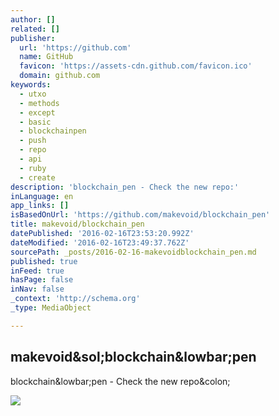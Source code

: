 ```yaml
---
author: []
related: []
publisher:
  url: 'https://github.com'
  name: GitHub
  favicon: 'https://assets-cdn.github.com/favicon.ico'
  domain: github.com
keywords:
  - utxo
  - methods
  - except
  - basic
  - blockchainpen
  - push
  - repo
  - api
  - ruby
  - create
description: 'blockchain_pen - Check the new repo:'
inLanguage: en
app_links: []
isBasedOnUrl: 'https://github.com/makevoid/blockchain_pen'
title: makevoid/blockchain_pen
datePublished: '2016-02-16T23:53:20.992Z'
dateModified: '2016-02-16T23:49:37.762Z'
sourcePath: _posts/2016-02-16-makevoidblockchain_pen.md
published: true
inFeed: true
hasPage: false
inNav: false
_context: 'http://schema.org'
_type: MediaObject

---
```

<article style=""><h1>makevoid&amp;sol;blockchain&amp;lowbar;pen</h1><p>blockchain&amp;lowbar;pen - Check the new repo&amp;colon;</p><img src="https://avatars3.githubusercontent.com/u/14677?v=3&amp;s=400" /></article>